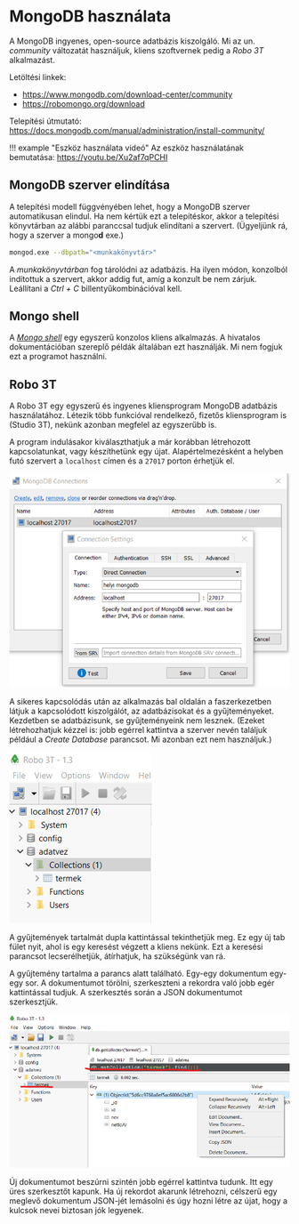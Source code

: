 # MongoDB használata

A MongoDB ingyenes, open-source adatbázis kiszolgáló. Mi az un. _community_ változatát használjuk, kliens szoftvernek pedig a _Robo 3T_ alkalmazást.

Letöltési linkek:

- <https://www.mongodb.com/download-center/community>
- <https://robomongo.org/download>

Telepítési útmutató: <https://docs.mongodb.com/manual/administration/install-community/>

!!! example "Eszköz használata videó"
    Az eszköz használatának bemutatása: <https://youtu.be/Xu2af7qPCHI>

## MongoDB szerver elindítása

A telepítési modell függvényében lehet, hogy a MongoDB szerver automatikusan elindul. Ha nem kértük ezt a telepítéskor, akkor a telepítési könyvtárban az alábbi paranccsal tudjuk elindítani a szervert. (Ügyeljünk rá, hogy a szerver a mongo&#8203;**d** exe.)

```bash
mongod.exe --dbpath="<munkakönyvtár>"
```

A _munkakönyvtárban_ fog tárolódni az adatbázis. Ha ilyen módon, konzolból indítottuk a szervert, akkor addig fut, amíg a konzult be nem zárjuk. Leállítani a _Ctrl + C_ billentyűkombinációval kell.

## Mongo shell

A [_Mongo shell_](https://docs.mongodb.com/manual/mongo/) egy egyszerű konzolos kliens alkalmazás. A hivatalos dokumentációban szereplő példák általában ezt használják. Mi nem fogjuk ezt a programot használni.

## Robo 3T

A Robo 3T egy egyszerű és ingyenes kliensprogram MongoDB adatbázis használatához. Létezik több funkcióval rendelkező, fizetős kliensprogram is (Studio 3T), nekünk azonban megfelel az egyszerűbb is.

A program indulásakor kiválaszthatjuk a már korábban létrehozott kapcsolatunkat, vagy készíthetünk egy újat. Alapértelmezésként a helyben futó szervert a `localhost` címen és a `27017` porton érhetjük el.

![Kapcsolódás](./images/robo3t-connection.png)

A sikeres kapcsolódás után az alkalmazás bal oldalán a faszerkezetben látjuk a kapcsolódott kiszolgálót, az adatbázisokat és a gyűjteményeket. Kezdetben se adatbázisunk, se gyűjteményeink nem lesznek. (Ezeket létrehozhatjuk kézzel is: jobb egérrel kattintva a szerver nevén találjuk például a _Create Database_ parancsot. Mi azonban ezt nem használjuk.)

![Gyűjtemények](./images/robo3t-db-collections.png)

A gyűjtemények tartalmát dupla kattintással tekinthetjük meg. Ez egy új tab fület nyit, ahol is egy keresést végzett a kliens nekünk. Ezt a keresési parancsot lecserélhetjük, átírhatjuk, ha szükségünk van rá.

A gyűjtemény tartalma a parancs alatt található. Egy-egy dokumentum egy-egy sor. A dokumentumot törölni, szerkeszteni a rekordra való jobb egér kattintással tudjuk. A szerkesztés során a JSON dokumentumot szerkesztjük.

![Gyűjtemény tartalma](./images/robo3t-collection-list.png)

Új dokumentumot beszúrni szintén jobb egérrel kattintva tudunk. Itt egy üres szerkesztőt kapunk. Ha új rekordot akarunk létrehozni, célszerű egy meglevő dokumentum JSON-jét lemásolni és úgy hozni létre az újat, hogy a kulcsok nevei biztosan jók legyenek.
